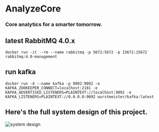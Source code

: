 # AnalyzeCore

### Core analytics for a smarter tomorrow.

## latest RabbitMQ 4.0.x
```shell
docker run -it --rm --name rabbitmq -p 5672:5672 -p 15672:15672 rabbitmq:4.0-management
```

## run kafka
```shell
docker run -d --name kafka -p 9092:9092 -e KAFKA_ZOOKEEPER_CONNECT=localhost:2181 -e KAFKA_ADVERTISED_LISTENERS=PLAINTEXT://localhost:9092 -e KAFKA_LISTENERS=PLAINTEXT://0.0.0.0:9092 wurstmeister/kafka:latest
```

## Here's the full system design of this project.
![system design](https://github.com/adityasharma-tech/AnalyzeCore/blob/main/assets/diagram.png?raw=true)
